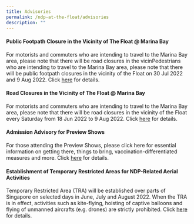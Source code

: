 ```yaml
---
title: Advisories
permalink: /ndp-at-the-float/advisories
description: ""
---
```

#### Public Footpath Closure in the Vicinity of The Float @ Marina Bay

For motorists and commuters who are intending to travel to the Marina Bay area, please note that there will be road closures in the vicinPedestrians who are intending to travel to the Marina Bay area, please note that there will be public footpath closures in the vicinity of the Float on 30 Jul 2022 and 9 Aug 2022. Click <a href="/files/NDP Public Footpath Closure Advisory.pdf" target="_blank">here</a> for details.

#### Road Closures in the Vicinity of The Float @ Marina Bay

For motorists and commuters who are intending to travel to the Marina Bay area, please note that there will be road closures in the vicinity of the Float every Saturday from 18 Jun 2022 to 9 Aug 2022. Click <a href="/files/Road Closure Infographic.pdf" target="_blank">here</a> for details.

#### Admission Advisory for Preview Shows

For those attending the Preview Shows, please click here for essential information on getting there, things to bring, vaccination-differentiated measures and more. Click <a href="/files/NDP 22 Preview Advisory.pdf" target="_blank">here</a> for details.

#### Establishment of Temporary Restricted Areas for NDP-Related Aerial Activities
Temporary Restricted Area (TRA) will be established over parts of Singapore on selected days in June, July and August 2022. When the TRA is in effect, activities such as kite-flying, hoisting of captive balloons and flying of unmanned aircrafts (e.g. drones) are strictly prohibited. Click <a href="/files/News%20Release%20-%20Establishment%20of%20Temporary%20Restricted%20Area%20for%20NDP-related%20Aerial%20Activities.pdf" target="_blank">here</a> for details.
